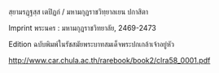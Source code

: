 
สฺยามรฏฺฐสฺส เตปิฏกํ / มหามกุฏราชวิทฺยาลเยน ปกาสิตา

Imprint 	พระนคร : มหามกุฎราชวิทยาลัย, 2469-2473

Edition 	ฉบับพิมพ์ในรัชสมัยพระบาทสมเด็จพระปกเกล้าเจ้าอยู่หัว

http://www.car.chula.ac.th/rarebook/book2/clra58_0001.pdf
